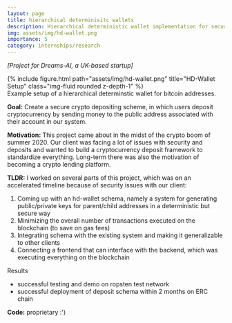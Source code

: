 ```yaml
---
layout: page
title: hierarchical determinisitc wallets
description: Hierarchical deterministic wallet implementation for secure crypto holding platform
img: assets/img/hd-wallet.png
importance: 5
category: internships/research
---
```


*[Project for Dreams-AI, a UK-based startup]*

<div class="row">
    <div class="col-sm mt-3 mt-md-0">
        {% include figure.html path="assets/img/hd-wallet.png" title="HD-Wallet Setup" class="img-fluid rounded z-depth-1" %}
    </div>
</div>
<div class="caption">
    Example setup of a hierarchical determinstic wallet for bitcoin addresses.
</div>

**Goal:** Create a secure crypto depositing scheme, in which users deposit cryptocurrency by sending money to the public address associated with their account in our system. 

**Motivation:** This project came about in the midst of the crypto boom of summer 2020. Our client was facing a lot of issues with security and deposits and wanted to build a cryptocurrency deposit framework to standardize everything. Long-term there was also the motivation of becoming a crypto lending platform.

**TLDR:**
I worked on several parts of this project, which was on an accelerated timeline because of security issues with our client:
1. Coming up with an hd-wallet schema, namely a system for generating public/private keys for parent/child addresses in a deterministic but secure way
2. Minimizing the overall number of transactions executed on the blockchain (to save on gas fees)
3. Integrating schema with the existing system and making it generalizable to other clients
4. Connecting a frontend that can interface with the backend, which was executing everything on the blockchain

Results
- successful testing and demo on ropsten test network
- successful deployment of deposit schema within 2 months on ERC chain

**Code:** proprietary :')
